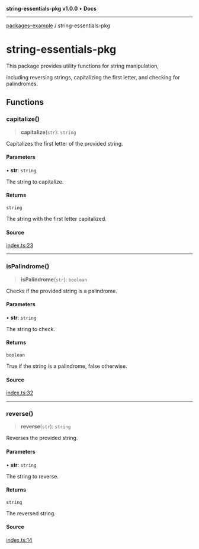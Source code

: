 **string-essentials-pkg v1.0.0** • **Docs**

***

[packages-example](../README.md) / string-essentials-pkg

# string-essentials-pkg

This package provides utility functions for string manipulation,

including reversing strings, capitalizing the first letter, and checking for palindromes.

## Functions

### capitalize()

> **capitalize**(`str`): `string`

Capitalizes the first letter of the provided string.

#### Parameters

• **str**: `string`

The string to capitalize.

#### Returns

`string`

The string with the first letter capitalized.

#### Source

[index.ts:23](https://github.com/typedoc2md/typedoc-plugin-markdown-examples/blob/e63f907fc136a040020fb1d12b594c3baad2ce3b/examples/05-packages-example/packages/string-essentials/index.ts#L23)

***

### isPalindrome()

> **isPalindrome**(`str`): `boolean`

Checks if the provided string is a palindrome.

#### Parameters

• **str**: `string`

The string to check.

#### Returns

`boolean`

True if the string is a palindrome, false otherwise.

#### Source

[index.ts:32](https://github.com/typedoc2md/typedoc-plugin-markdown-examples/blob/e63f907fc136a040020fb1d12b594c3baad2ce3b/examples/05-packages-example/packages/string-essentials/index.ts#L32)

***

### reverse()

> **reverse**(`str`): `string`

Reverses the provided string.

#### Parameters

• **str**: `string`

The string to reverse.

#### Returns

`string`

The reversed string.

#### Source

[index.ts:14](https://github.com/typedoc2md/typedoc-plugin-markdown-examples/blob/e63f907fc136a040020fb1d12b594c3baad2ce3b/examples/05-packages-example/packages/string-essentials/index.ts#L14)
